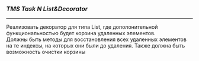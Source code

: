 ### ___TMS Task N List&Decorator___
***

Реализовать декоратор для типа List, где дополонительной функциональностью будет корзина удаленных элементов.<br>
Должны быть методы для восстановления всех удаленных элементов на те индексы, на которых они были до удаления. Также должна быть возможность очистки корзины